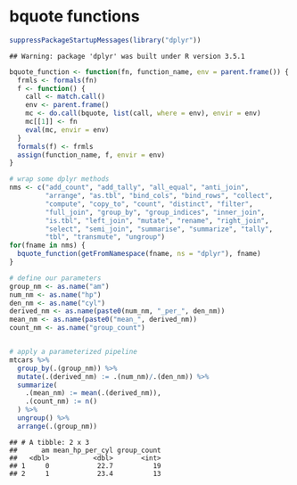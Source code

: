 bquote functions
================

``` r
suppressPackageStartupMessages(library("dplyr"))
```

    ## Warning: package 'dplyr' was built under R version 3.5.1

``` r
bquote_function <- function(fn, function_name, env = parent.frame()) {
  frmls <- formals(fn)
  f <- function() {
    call <- match.call()
    env <- parent.frame()
    mc <- do.call(bquote, list(call, where = env), envir = env)
    mc[[1]] <- fn
    eval(mc, envir = env)
  }
  formals(f) <- frmls
  assign(function_name, f, envir = env)
}

# wrap some dplyr methods
nms <- c("add_count", "add_tally", "all_equal", "anti_join",
         "arrange", "as.tbl", "bind_cols", "bind_rows", "collect",
         "compute", "copy_to", "count", "distinct", "filter",
         "full_join", "group_by", "group_indices", "inner_join",
         "is.tbl", "left_join", "mutate", "rename", "right_join",
         "select", "semi_join", "summarise", "summarize", "tally",
         "tbl", "transmute", "ungroup")
for(fname in nms) {
  bquote_function(getFromNamespace(fname, ns = "dplyr"), fname)
}

# define our parameters
group_nm <- as.name("am")
num_nm <- as.name("hp")
den_nm <- as.name("cyl")
derived_nm <- as.name(paste0(num_nm, "_per_", den_nm))
mean_nm <- as.name(paste0("mean_", derived_nm))
count_nm <- as.name("group_count")


# apply a parameterized pipeline
mtcars %>%
  group_by(.(group_nm)) %>%
  mutate(.(derived_nm) := .(num_nm)/.(den_nm)) %>%
  summarize(
    .(mean_nm) := mean(.(derived_nm)),
    .(count_nm) := n()
  ) %>%
  ungroup() %>%
  arrange(.(group_nm))
```

    ## # A tibble: 2 x 3
    ##      am mean_hp_per_cyl group_count
    ##   <dbl>           <dbl>       <int>
    ## 1     0            22.7          19
    ## 2     1            23.4          13
